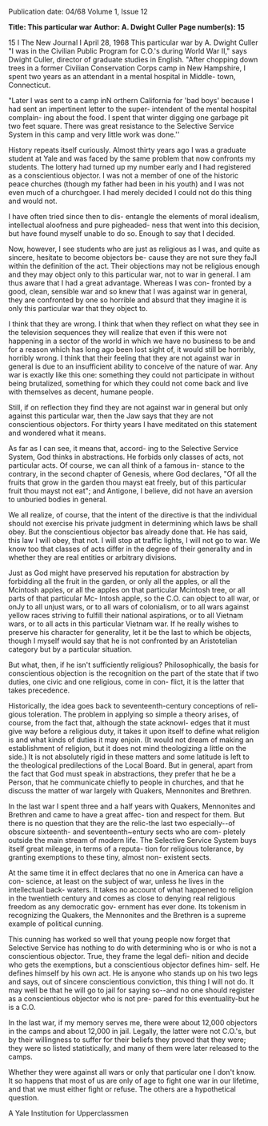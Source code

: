 Publication date: 04/68
Volume 1, Issue 12

**Title: This particular war**
**Author: A. Dwight Culler**
**Page number(s): 15**

15 I The New Journal I April 28, 1968 
This particular war 
by A. Dwight Culler 
"I was in the Civilian Public Program for 
C.O.'s during World War II," says Dwight 
Culler, director of graduate studies in 
English. "After chopping down trees in a 
former Civilian Conservation Corps camp 
in New Hampshire, I spent two years as an 
attendant in a mental hospital in Middle-
town, Connecticut. 


"Later I was sent to a camp inN orthern 
California for 'bad boys' because I had 
sent an impertinent letter to the super-
intendent of the mental hospital complain-
ing about the food. I spent that winter 
digging one garbage pit two feet square. 
There was great resistance to the Selective 
Service System in this camp and very 
little work was done.'' 


History repeats itself curiously. Almost 
thirty years ago I was a graduate student 
at Yale and was faced by the same problem 
that now confronts my students. The 
lottery had turned up my number early 
and I had registered as a conscientious 
objector. I was not a member of one of the 
historic peace churches (though my father 
had been in his youth) and I was not even 
much of a churchgoer. I had merely 
decided I could not do this thing and 
would not. 


I have often tried since then to dis-
entangle the elements of moral idealism, 
intellectual aloofness and pure pigheaded-
ness that went into this decision, but have 
found myself unable to do so. Enough 
to say that I decided. 


Now, however, I see students who are 
just as religious as I was, and quite as 
sincere, hesitate to become objectors be-
cause they are not sure they faJI within 
the definition of the act. Their objections 
may not be religious enough and they may 
object only to this particular war, not to 
war in general. I am thus aware that I had 
a great advantage. Whereas I was con-
fronted by a good, clean, sensible war and 
so knew that I was against war in general, 
they are confronted by one so horrible 
and absurd that they imagine it is only 
this particular war that they object to. 


I think that they are wrong. I think 
that when they reflect on what they see in 
the television sequences they will realize 
that even if this were not happening in a 
sector of the world in which we have no 
business to be and for a reason which has 
long ago been lost sight of, it would still 
be horribly, horribly wrong. I think that 
their feeling that they are not against war 
in general is due to an insufficient ability to 
conceive of the nature of war. Any war 
is exactly like this one: something they 
could not participate in without being 
brutalized, something for which they could 
not come back and live with themselves 
as decent, humane people. 


Still, if on reflection they find they are 
not against war in general but only against 
this particular war, then the Jaw says that 
they are not conscientious objectors. For 
thirty years I have meditated on this 
statement and wondered what it means. 


As far as I can see, it means that, accord-
ing to the Selective Service System, God 
thinks in abstractions. He forbids only 
classes of acts, not particular acts. Of 
course, we can all think of a famous in-
stance to the contrary, in the second 
chapter of Genesis, where God declares, 
"Of all the fruits that grow in the garden 
thou mayst eat freely, but of this particular 
fruit thou mayst not eat"; and Antigone, I 
believe, did not have an aversion to 
unburied bodies in general. 


We all realize, of course, that the intent 
of the directive is that the individual 
should not exercise his private judgment 
in determining which laws be shall obey. 
But the conscientious objector bas already 
done that. He has said, this law I will 
obey, that not. I will stop at traffic lights, 
I will not go to war. We know too that 
classes of acts differ in the degree of their 
generality and in whether they are real 
entities or arbitrary divisions. 


Just as God might have preserved his 
reputation for abstraction by forbidding 
all the fruit in the garden, or only all 
the apples, or all the Mcintosh apples, or 
all the apples on that particular Mcintosh 
tree, or all parts of that particular Mc-
Intosh apple, so the C.O. can object to all 
war, or onJy to all unjust wars, or to all 
wars of colonialism, or to all wars against 
yellow races striving to fulfill their national 
aspirations, or to all Vietnam wars, or to 
all acts in this particular Vietnam war. If 
he really wishes to preserve his character 
for generality, let it be the last to which 
be objects, though I myself would say that 
he is not confronted by an Aristotelian 
category but by a particular situation. 


But what, then, if he isn't sufficiently 
religious? Philosophically, the basis for 
conscientious objection is the recognition 
on the part of the state that if two duties, 
one civic and one religious, come in con-
flict, it is the latter that takes precedence. 


Historically, the idea goes back to 
seventeenth-century conceptions of reli-
gious toleration. The problem in applying 
so simple a theory arises, of course, from 
the fact that, although the state acknowl-
edges that it must give way before a 
religious duty, it takes it upon itself to 
define what religion is and what kinds of 
duties it may enjoin. (It would not dream 
of making an establishment of religion, 
but it does not mind theologizing a little 
on the side.) It is not absolutely rigid in 
these matters and some latitude is left to 
the theological predilections of the Local 
Board. But in general, apart from the 
fact that God must speak in abstractions, 
they prefer that he be a Person, that he 
communicate chiefly to people in 
churches, and that he discuss the matter 
of war largely with Quakers, Mennonites 
and Brethren. 


In the last war I spent three and a half 
years with Quakers, Mennonites and 
Brethren and came to have a great affec-
tion and respect for them. But there is no 
question that they are the relic-the last 
two especially--of obscure sixteenth- and 
seventeenth~entury sects who are com-
pletely outside the main stream of modern 
life. The Selective Service System buys 
itself great mileage, in terms of a reputa-
tion for religious tolerance, by granting 
exemptions to these tiny, almost non-
existent sects. 


At the same time it in effect declares 
that no one in America can have a con-
science, at least on the subject of war, 
unless he lives in the intellectual back-
waters. It takes no account of what 
happened to religion in the twentieth 
century and comes as close to denying real 
religious freedom as any democratic gov-
ernment has ever done. Its tokenism in 
recognizing the Quakers, the Mennonites 
and the Brethren is a supreme example 
of political cunning. 


This cunning has worked so well that 
young people now forget that Selective 
Service has nothing to do with determining 
who is or who is not a conscientious 
objector. True, they frame the legal defi-
nition and decide who gets the exemptions, 
but a conscientious objector defines him-
self. He defines himself by his own act. 
He is anyone who stands up on his two 
legs and says, out of sincere conscientious 
conviction, this thing I will not do. It 
may well be that he will go to jail for 
saying so--and no one should register as 
a conscientious objector who is not pre-
pared for this eventuality-but he 
is a C.O. 


In the last war, if my memory serves 
me, there were about 12,000 objectors 
in the camps and about 12,000 in jail. 
Legally, the latter were not C.O.'s, but by 
their willingness to suffer for their beliefs 
they proved that they were; they were 
so listed statistically, and many of them 
were later released to the camps. 


Whether they were against all wars 
or only that particular one I don't know. 
It so happens that most of us are only 
of age to fight one war in our lifetime, 
and that we must either fight or refuse. 
The others are a hypothetical question. 

A Yale Institution for Upperclassmen